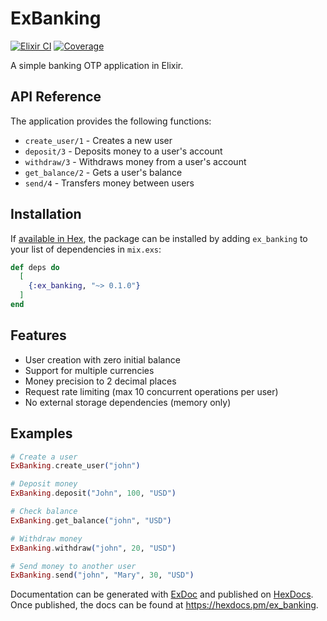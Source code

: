 # ExBanking

[![Elixir CI](https://github.com/taras-tyshko/ex-banking/actions/workflows/elixir-ci.yml/badge.svg)](https://github.com/taras-tyshko/ex-banking/actions/workflows/elixir-ci.yml)
[![Coverage](https://taras-tyshko.github.io/ex-banking/badges/coverage.svg)](https://github.com/taras-tyshko/ex-banking/actions/workflows/elixir-ci.yml)

A simple banking OTP application in Elixir.

## API Reference

The application provides the following functions:

- `create_user/1` - Creates a new user
- `deposit/3` - Deposits money to a user's account
- `withdraw/3` - Withdraws money from a user's account
- `get_balance/2` - Gets a user's balance
- `send/4` - Transfers money between users

## Installation

If [available in Hex](https://hex.pm/docs/publish), the package can be installed
by adding `ex_banking` to your list of dependencies in `mix.exs`:

```elixir
def deps do
  [
    {:ex_banking, "~> 0.1.0"}
  ]
end
```

## Features

- User creation with zero initial balance
- Support for multiple currencies
- Money precision to 2 decimal places
- Request rate limiting (max 10 concurrent operations per user)
- No external storage dependencies (memory only)

## Examples

```elixir
# Create a user
ExBanking.create_user("john")

# Deposit money
ExBanking.deposit("John", 100, "USD")

# Check balance
ExBanking.get_balance("john", "USD")

# Withdraw money
ExBanking.withdraw("john", 20, "USD")

# Send money to another user
ExBanking.send("john", "Mary", 30, "USD")
```

Documentation can be generated with [ExDoc](https://github.com/elixir-lang/ex_doc)
and published on [HexDocs](https://hexdocs.pm). Once published, the docs can
be found at <https://hexdocs.pm/ex_banking>.

